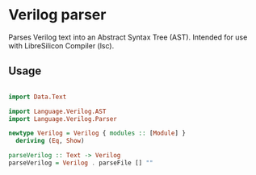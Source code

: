 # Verilog parser

Parses Verilog text into an Abstract Syntax Tree (AST). Intended for use with LibreSilicon Compiler (lsc).

## Usage

```haskell

import Data.Text

import Language.Verilog.AST
import Language.Verilog.Parser

newtype Verilog = Verilog { modules :: [Module] }
  deriving (Eq, Show)

parseVerilog :: Text -> Verilog
parseVerilog = Verilog . parseFile [] ""

```
